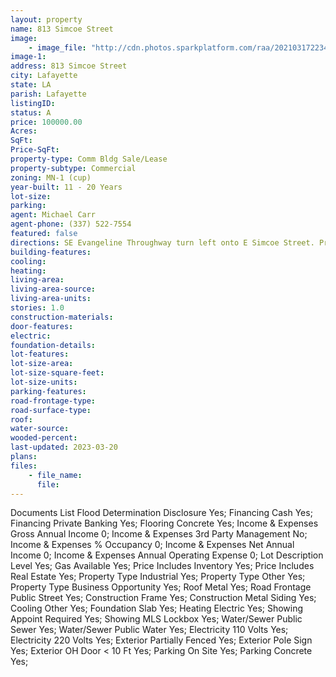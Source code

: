 ```yaml
---
layout: property
name: 813 Simcoe Street 
image:
    - image_file: "http://cdn.photos.sparkplatform.com/raa/20210317223427194378000000.jpg"
image-1:
address: 813 Simcoe Street
city: Lafayette
state: LA
parish: Lafayette
listingID: 
status: A
price: 100000.00
Acres: 
SqFt: 
Price-SqFt: 
property-type: Comm Bldg Sale/Lease
property-subtype: Commercial
zoning: MN-1 (cup)
year-built: 11 - 20 Years
lot-size: 
parking: 
agent: Michael Carr
agent-phone: (337) 522-7554
featured: false
directions: SE Evangeline Throughway turn left onto E Simcoe Street. Property will be on the left just past S Bienville St. and the Evangeline Maid Bakery
building-features: 
cooling: 
heating: 
living-area: 
living-area-source: 
living-area-units: 
stories: 1.0
construction-materials: 
door-features: 
electric: 
foundation-details: 
lot-features: 
lot-size-area: 
lot-size-square-feet: 
lot-size-units: 
parking-features: 
road-frontage-type: 
road-surface-type: 
roof: 
water-source: 
wooded-percent: 
last-updated: 2023-03-20
plans: 
files:
    - file_name:
      file:
---
```

Documents List	Flood Determination Disclosure	Yes;
Financing	Cash	Yes;
Financing	Private Banking	Yes;
Flooring	Concrete	Yes;
Income & Expenses	Gross Annual Income	0;
Income & Expenses	3rd Party Management	No;
Income & Expenses	% Occupancy	0;
Income & Expenses	Net Annual Income	0;
Income & Expenses	Annual Operating Expense	0;
Lot Description	Level	Yes;
Gas	Available	Yes;
Price Includes	Inventory	Yes;
Price Includes	Real Estate	Yes;
Property Type	Industrial	Yes;
Property Type	Other	Yes;
Property Type	Business Opportunity	Yes;
Roof	Metal	Yes;
Road Frontage	Public Street	Yes;
Construction	Frame	Yes;
Construction	Metal Siding	Yes;
Cooling	Other	Yes;
Foundation	Slab	Yes;
Heating	Electric	Yes;
Showing	Appoint Required	Yes;
Showing	MLS Lockbox	Yes;
Water/Sewer	Public Sewer	Yes;
Water/Sewer	Public Water	Yes;
Electricity	110 Volts	Yes;
Electricity	220 Volts	Yes;
Exterior	Partially Fenced	Yes;
Exterior	Pole Sign	Yes;
Exterior	OH Door < 10 Ft	Yes;
Parking	On Site	Yes;
Parking	Concrete	Yes;

